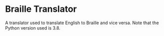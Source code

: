 # Braille Translator

A translator used to translate English to Braille and vice versa.
Note that the Python version used is 3.8.
